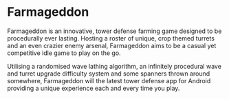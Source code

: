 # Farmageddon

Farmageddon is an innovative, tower defense farming game designed to be procedurally ever lasting. Hosting a roster of unique, crop themed turrets and an even crazier enemy arsenal, Farmageddon aims to be a casual yet competitive idle game to play on the go. 

Utilising a randomised wave lathing algorithm, an infinitely procedural wave and turret upgrade difficulty system and some spanners thrown around somewhere, Farmageddon will the latest tower defense app for Android providing a unique experience each and every time you play. 
